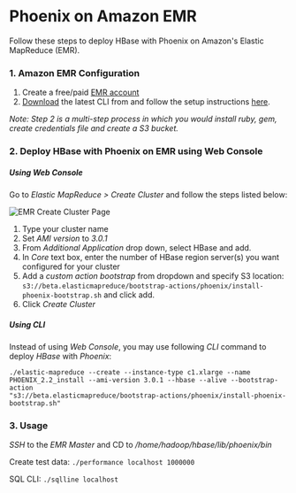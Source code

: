 # Phoenix on Amazon EMR

Follow these steps to deploy HBase with Phoenix on Amazon's Elastic MapReduce (EMR).

### 1. Amazon EMR Configuration

1. Create a free/paid [EMR account](https://portal.aws.amazon.com/gp/aws/developer/registration/index.html) 
2. [Download](http://aws.amazon.com/developertools/2264) the latest CLI from and follow the setup instructions [here](http://docs.aws.amazon.com/ElasticMapReduce/latest/DeveloperGuide/emr-cli-install.html).

_Note: Step 2 is a multi-step process in which you would install ruby, gem, create credentials file and create a S3 bucket._

### 2. Deploy HBase with Phoenix on EMR using Web Console

##### Using Web Console

Go to _Elastic MapReduce > Create Cluster_ and follow the steps listed below:

![EMR Create Cluster Page](http://phoenix-bin.github.io/client/images/EMR2.png)

1. Type your cluster name
2. Set _AMI version_ to _3.0.1_
3. From _Additional Application_ drop down, select HBase and add.
4. In _Core_ text box, enter the number of HBase region server(s) you want configured for your cluster
5. Add a _custom action bootstrap_ from dropdown and specify S3 location: ``s3://beta.elasticmapreduce/bootstrap-actions/phoenix/install-phoenix-bootstrap.sh`` and click add.
6. Click _Create Cluster_

##### Using CLI

Instead of using _Web Console_, you may use following _CLI_ command to deploy _HBase_ with _Phoenix_:

 ```
./elastic-mapreduce --create --instance-type c1.xlarge --name 
PHOENIX_2.2_install --ami-version 3.0.1 --hbase --alive --bootstrap-action 
"s3://beta.elasticmapreduce/bootstrap-actions/phoenix/install-phoenix-bootstrap.sh"
```

### 3. Usage

_SSH_ to the _EMR Master_ and CD to _/home/hadoop/hbase/lib/phoenix/bin_

Create test data: ``./performance localhost 1000000 ``

SQL CLI: ``./sqlline localhost``
